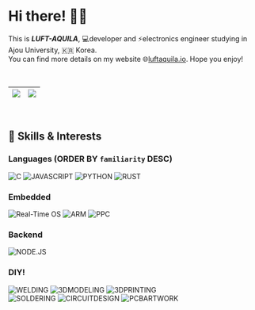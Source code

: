 # Hi there! 🙋‍♂️
This is _**LUFT-AQUILA**_, 💻developer and ⚡electronics engineer studying in Ajou University, 🇰🇷 Korea.  
You can find more details on my website 🌐[luftaquila.io](https://luftaquila.io). Hope you enjoy!

<br>

| <img src="https://github-readme-stats.vercel.app/api?username=luftaquila&show_icons=true&include_all_commits=true"> | <img src="https://github-readme-stats.vercel.app/api/top-langs/?username=luftaquila&hide=html,css,scss,AutoHotKey,batchfile,powershell&langs_count=4"> |
| --- | --- |

<br>

## 🚀 Skills & Interests
### Languages (ORDER BY `familiarity` DESC)
![C](https://img.shields.io/badge/C-2E3340?style=for-the-badge&logo=c&logoColor=white)
![JAVASCRIPT](https://img.shields.io/badge/JavaScript-323330?style=for-the-badge&logo=javascript&logoColor=F7DF1E)
![PYTHON](https://img.shields.io/badge/Python-3776AB?style=for-the-badge&logo=python&logoColor=white)
![RUST](https://img.shields.io/badge/rust-000000?style=for-the-badge&logo=rust&logoColor=white)

### Embedded
![Real-Time OS](https://img.shields.io/badge/Real%20Time%20OS-556472?style=for-the-badge&logo=figshare&logoColor=white)
![ARM](https://img.shields.io/badge/arm-0091BD?style=for-the-badge&logo=arm&logoColor=white)
![PPC](https://img.shields.io/badge/ppc-FF7328?style=for-the-badge&logo=power-automate&logoColor=white)

### Backend
![NODE.JS](https://img.shields.io/badge/Node.js-339933?style=for-the-badge&logo=nodedotjs&logoColor=white)

### DIY!
![WELDING](https://img.shields.io/badge/WELDING-324FFF?style=for-the-badge&logo=Lit&logoColor=white) 
![3DMODELING](https://img.shields.io/badge/3D%20MODELING-E7352C?style=for-the-badge&logo=Autodesk&logoColor=white) 
![3DPRINTING](https://img.shields.io/badge/3D%20PRINTING-137CBD?style=for-the-badge&logo=Blueprint&logoColor=white)<br>
![SOLDERING](https://img.shields.io/badge/SOLDERING-556472?style=for-the-badge&logo=Openlayers&logoColor=white)
![CIRCUITDESIGN](https://img.shields.io/badge/CIRCUIT%20DESIGN-006600?style=for-the-badge&logo=node-red&logoColor=white)
![PCBARTWORK](https://img.shields.io/badge/PCB%20ARTWORK-2D50A5?style=for-the-badge&logo=Archicad&logoColor=white)
